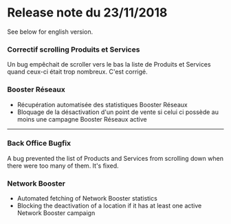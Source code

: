# Release note du 23/11/2018

See below for english version.

### Correctif scrolling Produits et Services
Un bug empêchait de scroller vers le bas la liste de Produits et Services quand ceux-ci était trop nombreux. C'est corrigé.


### Booster Réseaux
- Récupération automatisée des statistiques Booster Réseaux
- Bloquage de la désactivation d'un point de vente si celui ci possède au moins une campagne Booster Réseaux active
----

### Back Office Bugfix
A bug prevented the list of Products and Services from scrolling down when there were too many of them. It's fixed.


### Network Booster
- Automated fetching of Network Booster statistics
- Blocking the deactivation of a location if it has at least one active Network Booster campaign
